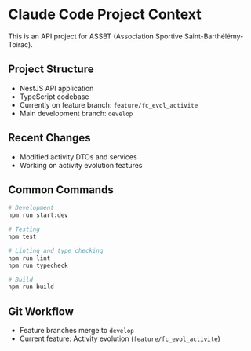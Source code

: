 # Claude Code Project Context

This is an API project for ASSBT (Association Sportive Saint-Barthélémy-Toirac).

## Project Structure
- NestJS API application
- TypeScript codebase
- Currently on feature branch: `feature/fc_evol_activite`
- Main development branch: `develop`

## Recent Changes
- Modified activity DTOs and services
- Working on activity evolution features

## Common Commands
```bash
# Development
npm run start:dev

# Testing
npm test

# Linting and type checking
npm run lint
npm run typecheck

# Build
npm run build
```

## Git Workflow
- Feature branches merge to `develop`
- Current feature: Activity evolution (`feature/fc_evol_activite`)